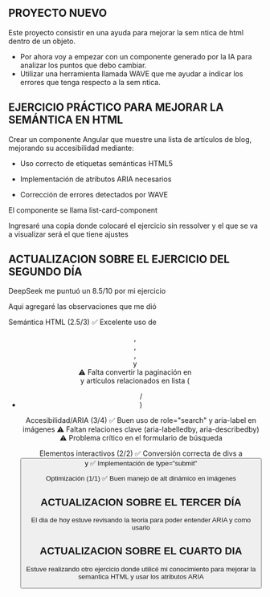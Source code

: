 ## PROYECTO NUEVO 

Este proyecto consistir  en una ayuda para mejorar la sem ntica de html dentro de un objeto.
 * Por ahora voy a empezar con un componente generado por la IA para analizar los puntos que debo cambiar.
 * Utilizar  una herramienta llamada WAVE que me ayudar  a indicar los errores que tenga respecto a la sem ntica.




## EJERCICIO PRÁCTICO PARA MEJORAR LA SEMÁNTICA EN HTML

Crear un componente Angular que muestre una lista de artículos de blog, mejorando su accesibilidad mediante:

* Uso correcto de etiquetas semánticas HTML5

* Implementación de atributos ARIA necesarios

* Corrección de errores detectados por WAVE

El componente se llama list-card-component

Ingresaré una copia donde colocaré el ejercicio sin ressolver y el que se va a visualizar será el que tiene ajustes

## ACTUALIZACION SOBRE EL EJERCICIO DEL SEGUNDO DÍA

 DeepSeek me puntuó un 8.5/10 por mi ejercicio 

 Aqui agregaré las observaciones que me dió

 Semántica HTML (2.5/3)
✅ Excelente uso de <header>, <section>, <article>, <aside> y <footer>
⚠️ Falta convertir la paginación en <nav> y artículos relacionados en lista (<ul>/<li>)

Accesibilidad/ARIA (3/4)
✅ Buen uso de role="search" y aria-label en imágenes
⚠️ Faltan relaciones clave (aria-labelledby, aria-describedby)
⚠️ Problema crítico en el formulario de búsqueda

Elementos interactivos (2/2)
✅ Conversión correcta de divs a <button> y <a>
✅ Implementación de type="submit"

Optimización (1/1)
✅ Buen manejo de alt dinámico en imágenes


## ACTUALIZACION SOBRE EL TERCER DÍA
El dia de hoy estuve revisando la teoria para poder entender ARIA y como usarlo

## ACTUALIZACION SOBRE EL CUARTO DIA 

 Estuve realizando otro ejercicio donde utilicé mi conocimiento para mejorar la semantica HTML y usar los atributos ARIA
